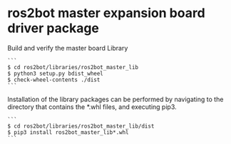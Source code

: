 # ros2bot master expansion board driver package

Build and verify the master board Library

    ```
    $ cd ros2bot/libraries/ros2bot_master_lib      
    $ python3 setup.py bdist_wheel 
    $ check-wheel-contents ./dist
    ```

Installation of the library packages can be performed by navigating to
the directory that contains the *.whl files, and executing pip3.

    ```
    $ cd ros2bot/libraries/ros2bot_master_lib/dist
    $ pip3 install ros2bot_master_lib*.whl
    ```
